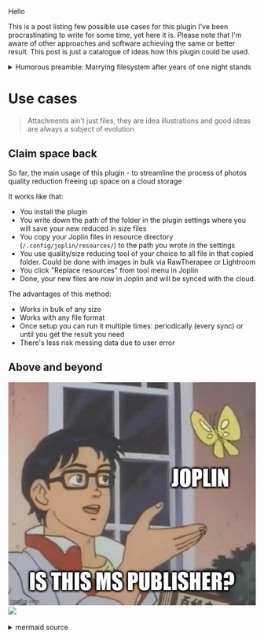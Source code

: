 
Hello 

This is a post listing few possible use cases for this plugin I've been procrastinating to write for some time, yet here it is. Please note that I'm aware of other approaches and software achieving the same or better result. This post is just a catalogue of ideas how this plugin could be used.

<details>
<summary>Humorous preamble: Marrying filesystem after years of one night stands</summary>

![dangerous_proposal_by_naolito_d4r95s1.jpg](../../../_resources/dangerous_proposal_by_naolito_d4r95s1.jpg)

Let's face it, attachments in our notes are out of date. In fact, we know that and don't even care keep them "fresh". We know that editing an attachment in a note is cumbersome and doesn't quite work on mobile. 

We accepted long ago that nothing lasts forever and quietly gave up on long term relationships between our files and notes. They meet regularly, exchange a few nice sentences and go on with their life. 

Each of them has got its own organization and rituals. What can you do if they are so different? 

They've been growing apart for so long and each of them even got a lover. Notes flirt here and there with these pesky website clippings, and filesystem is always chatting with that chad dude calling himself a Cloud (yet we all know that he's just a bit distant douchebag  filesystem). Maybe they just not destined to be together? 

Well, introducing Polygamy! ***cough-cough***, oh, that's not right, um wrong meeting... What the heck... Jeffrey! I asked you to move this talk with my wife to another time! I don't care that she left me! Gosh, those amateurs...

I mean... um... Introducing Resource Replacement! 👏👏👏

With resource replacement we can tie ~~those bastards in the basement~~ filesystem and notes while allowing them to keep independent structure.

</details>


# Use cases
> Attachments ain't just files, they are idea illustrations and good ideas are always a subject of evolution

## Claim space back

So far, the main usage of this plugin - to streamline the process of photos quality reduction freeing up space on a cloud storage

It works like that:

- You install the plugin
- You write down the path of the folder in the plugin settings where you will save your new reduced in size files
- You copy your Joplin files in resource directory (`/.config/joplin/resources/`) to the path you wrote in the settings
- You use quality/size reducing tool of your choice to all file in that copied folder. Could be done with images in bulk via RawTherapee or Lightroom
- You click "Replace resources" from tool menu in Joplin
- Done, your new files are now in Joplin and will be synced with the cloud.

The advantages of this method:

- Works in bulk of any size
- Works with any file format
- Once setup you can run it multiple times: periodically (every sync) or until you get the result you need
- There's less risk messing data due to user error


## Above and beyond
![649f7e974e9ce00f2d0d9faca57d40c2.png](../../../_resources/649f7e974e9ce00f2d0d9faca57d40c2.png)
[![](https://mermaid.ink/img/eyJjb2RlIjoiZmxvd2NoYXJ0IFREXG5cdHN1YmdyYXBoIG1vZGVsXG5cdGRiWyhkYXRhYmFzZSldIC0tIHBlcmlvZGljYWwgLS4tPiBkdW1wIC0tPiBwb3N0cHJvY2Vzc2luZyBcblx0ZW5kXG5cblx0c3ViZ3JhcGggSm9wbGluXG5cdHBvc3Rwcm9jZXNzaW5nIC0tIHN5bmN0aGluZyAtLT4gcnIocmVzb3VyY2UgcmVwbGFjZW1lbnQpIC0tLSBhdHRhY2htZW50c1xuXHRwb3N0cHJvY2Vzc2luZyAtLT4gaG90Zm9sZGVyIC0tIG5ldyBub3RlIC0tPiBhdHRhY2htZW50cyBcblx0ZW5kXG5cblx0c3ViZ3JhcGggcHVibGljXG5cdGF0dGFjaG1lbnRzIC0tPiBwdWJsaXNoXG5cdHB1Ymxpc2h7cHVibGlzaGluZyB0byB3aWRlciBhdWRpZW5jZX0gLS0-IHBkZih0byAucGRmKVxuXHRwdWJsaXNoIC0tPiBlbWFpbChzZW5kIGl0IGFzIGVtYWlsKVxuXHRwdWJsaXNoIC0tPiBibG9nKGV4cG9ydCBhcyBibG9nKVxuXHRwdWJsaXNoIC0tPiBkb21haW4oIHBlcnNvbmFsIHdlYnNpdGUpXG5cdGVuZFxuIiwibWVybWFpZCI6eyJ0aGVtZSI6ImRlZmF1bHQifSwidXBkYXRlRWRpdG9yIjpmYWxzZSwiYXV0b1N5bmMiOnRydWUsInVwZGF0ZURpYWdyYW0iOmZhbHNlfQ)](https://mermaid-js.github.io/mermaid-live-editor/edit#eyJjb2RlIjoiZmxvd2NoYXJ0IFREXG5cdHN1YmdyYXBoIG1vZGVsXG5cdGRiWyhkYXRhYmFzZSldIC0tIHBlcmlvZGljYWwgLS4tPiBkdW1wIC0tPiBwb3N0cHJvY2Vzc2luZyBcblx0ZW5kXG5cblx0c3ViZ3JhcGggSm9wbGluXG5cdHBvc3Rwcm9jZXNzaW5nIC0tIHN5bmN0aGluZyAtLT4gcnIocmVzb3VyY2UgcmVwbGFjZW1lbnQpIC0tLSBhdHRhY2htZW50c1xuXHRwb3N0cHJvY2Vzc2luZyAtLT4gaG90Zm9sZGVyIC0tIG5ldyBub3RlIC0tPiBhdHRhY2htZW50cyBcblx0ZW5kXG5cblx0c3ViZ3JhcGggcHVibGljXG5cdGF0dGFjaG1lbnRzIC0tPiBwdWJsaXNoXG5cdHB1Ymxpc2h7cHVibGlzaGluZyB0byB3aWRlciBhdWRpZW5jZX0gLS0-IHBkZih0byAucGRmKVxuXHRwdWJsaXNoIC0tPiBlbWFpbChzZW5kIGl0IGFzIGVtYWlsKVxuXHRwdWJsaXNoIC0tPiBibG9nKGV4cG9ydCBhcyBibG9nKVxuXHRwdWJsaXNoIC0tPiBkb21haW4oIHBlcnNvbmFsIHdlYnNpdGUpXG5cdGVuZFxuIiwibWVybWFpZCI6IntcbiAgXCJ0aGVtZVwiOiBcImRlZmF1bHRcIlxufSIsInVwZGF0ZUVkaXRvciI6ZmFsc2UsImF1dG9TeW5jIjp0cnVlLCJ1cGRhdGVEaWFncmFtIjpmYWxzZX0)
<details>
<summary>mermaid source</summary>
```mermaid
flowchart TD
	subgraph model
	db[(database)] -- periodical -.-> dump --> postprocessing 
	end

	subgraph Joplin
	postprocessing -- syncthing --> rr(resource replacement) --- attachments
	postprocessing --> hotfolder -- new note --> attachments 
	end

	subgraph public
	attachments --> publish
	publish{publishing to wider audience} --> pdf(to .pdf)
	publish --> email(send it as email)
	publish --> blog(export as blog)
	publish --> domain( personal website)
	end
```
</details>

### Other personal use
Updating attachments in bulk in already existing structure


#### Long standing thumbnail
Keep an updating map of your trips
![d42fcfdd4b058c67b1bdfd2ddf0dc420.png](../../../_resources/d42fcfdd4b058c67b1bdfd2ddf0dc420.png)
Bonus:
- have a decorated note of your life milestones
- bring up a seasonal change to your notes with 

#### Portfolio of your work
Create and publish to your domain, test illustrations and work assets for the best result
![a4c643e93a8753ece83cfcd98dc1afbf.png](../../../_resources/a4c643e93a8753ece83cfcd98dc1afbf.png)
Bonus:
- Classified advertisement: paste and update the images highlighting specific features of the product
- Tableu exports and rich charts: Update professional charts when data change, keep in depth explanations

#### QR code updates when link changes
![0e8115793610dea10a515d05f2a985c8.png](../../../_resources/0e8115793610dea10a515d05f2a985c8.png)

#### Technical documentation hosted on GitHub pages
Get inspired to craft rich(er) tech documents with more illustrative or runnable assets. Easily update all the assets in bulk in existing structure when UI, requirements or mood of your boss changes.  Works especially well with git trackers. 
![tech-doc.png](../../../_resources/tech-doc.png)
Bonus:
- Article / presentation mockups: create a mockup of the document, split the visualization and text writing work among different people
- Editorial work: split a document by chapters and attach the combined rendered product to every chapter

#### Public event organizer
Announce tickets sold, sits taken, places booked, neighbourhood parking spots available on a rendered printable document
![c6739f2b439ab439ba0e29231a8bbe3e.png](../../../_resources/c6739f2b439ab439ba0e29231a8bbe3e.png)
![ef8d59a5a38143bbf172d32e271b2576.png](../../../_resources/ef8d59a5a38143bbf172d32e271b2576.png)

### Advanced use
#### Mobile drawing update
Be able to save updates of your drawing on mobile. Just sync the updated images to the plugin folder.
![Screenshot_20211201_131821_net.cozic.joplin.jpg](../../../_resources/Screenshot_20211201_131821_net.cozic.joplin.jpg)

#### Combined dashboard
Compile a custom dashboard from many different informational sources with page screenshots and script automation

Basic use can include setting up Google docs based workflow: Forms > Spreadsheets > Charts or pivots > publishing a link to image > script to save the image in resource replacement folder
![ffcfddd65c15babbefcac6f5c8a7033c.png](../../../_resources/ffcfddd65c15babbefcac6f5c8a7033c.png)


#### Document preview (WIP)
Attach a file preview on save 
![5986c19de71d8990f1307d22507701a1.png](../../../_resources/5986c19de71d8990f1307d22507701a1.png)

### Professional use: intranet projects, open source sharepoint

Discussion board and proposal review (meeting minutes): Multiple pages with a single asset, focusing on different perspectives. 
Bonus: Application architecture review, budget and analysis review

Cafe menu, coffee shop week's special

Placeholder for company policies: Guidelines for quality, corporate style sheet, getting started for new employee

Project overview: Attendance, vacation, project scheduling

Joplin as HR portal: An employee profile linked with other sources of information: payroll database, vacation schedule, permission map, a role in organisational structure and shift charts

Online course catalogue: every note is a lesson. The files are things subjected to change like examples of code executed on live data.

Decks for employee accessible technical documentation: network, vpn configuration, periodical research findings updates

Corporate knowledge base: metadatabase, tables description, actual table dump sample you can preview and query

Reporting landing page: collection of files summarizing a time period

***